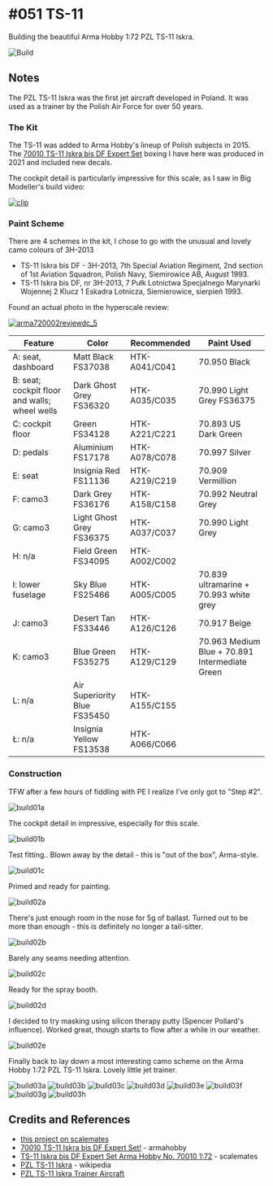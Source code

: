 # #051 TS-11

Building the beautiful Arma Hobby 1:72 PZL TS-11 Iskra.

![Build](./assets/TS-11_build.jpg?raw=true)

## Notes

The PZL TS-11 Iskra was the first jet aircraft developed in Poland. It was used as a trainer by the Polish Air Force for over 50 years.

### The Kit

The TS-11 was added to Arma Hobby's lineup of Polish subjects in 2015.
The
[70010 TS-11 Iskra bis DF Expert Set](https://www.armahobby.com/70010-ts-11-iskra-bis-df-expert-set.html)
boxing I have here was produced in 2021 and included new decals.

The cockpit detail is particularly impressive for this scale, as I saw in Big Modeller's build video:

[![clip](https://img.youtube.com/vi/0EwmzP_TgfQ/0.jpg)](https://www.youtube.com/watch?v=0EwmzP_TgfQ)

### Paint Scheme

There are 4 schemes in the kit, I chose to go with the unusual and lovely camo colours of 3H-2013

* TS-11 Iskra bis DF - 3H-2013, 7th Special Aviation Regiment, 2nd section of 1st Aviation Squadron, Polish Navy, Siemirowice AB, August 1993.
* TS-11 Iskra bis DF, nr 3H-2013, 7 Pułk Lotnictwa Specjalnego Marynarki Wojennej 2 Klucz 1 Eskadra Lotnicza, Siemierowice, sierpień 1993.

Found an actual photo in the hyperscale review:

[![arma720002reviewdc_5](./assets/arma720002reviewdc_5.jpg?raw=true)](https://www.hyperscale.com/2020/reviews/kits/arma70002reviewdc_1.htm)

| Feature                                       | Color                        | Recommended   | Paint Used |
|-----------------------------------------------|------------------------------|---------------|------------|
| A: seat, dashboard                            | Matt Black FS37038           | HTK-A041/C041 | 70.950 Black |
| B: seat; cockpit floor and walls; wheel wells | Dark Ghost Grey FS36320      | HTK-A035/C035 | 70.990 Light Grey FS36375 |
| C: cockpit floor                              | Green FS34128                | HTK-A221/C221 | 70.893 US Dark Green |
| D: pedals                                     | Aluminium FS17178            | HTK-A078/C078 | 70.997 Silver |
| E: seat                                       | Insignia Red FS11136         | HTK-A219/C219 | 70.909 Vermillion |
| F: camo3                                      | Dark Grey FS36176            | HTK-A158/C158 | 70.992 Neutral Grey |
| G: camo3                                      | Light Ghost Grey FS36375     | HTK-A037/C037 | 70.990 Light Grey |
| H: n/a                                        | Field Green FS34095          | HTK-A002/C002 | |
| I: lower fuselage                             | Sky Blue FS25466             | HTK-A005/C005 | 70.839 ultramarine + 70.993 white grey |
| J: camo3                                      | Desert Tan FS33446           | HTK-A126/C126 | 70.917 Beige |
| K: camo3                                      | Blue Green FS35275           | HTK-A129/C129 | 70.963 Medium Blue + 70.891 Intermediate Green |
| L: n/a                                        | Air Superiority Blue FS35450 | HTK-A155/C155 | |
| Ł: n/a                                        | Insignia Yellow FS13538      | HTK-A066/C066 | |

### Construction

TFW after a few hours of fiddling with PE I realize I've only got to "Step #2".

![build01a](./assets/build01a.jpg?raw=true)

The cockpit detail in impressive, especially for this scale.

![build01b](./assets/build01b.jpg?raw=true)

Test fitting.. Blown away by the detail - this is "out of the box", Arma-style.

![build01c](./assets/build01c.jpg?raw=true)

Primed and ready for painting.

![build02a](./assets/build02a.jpg?raw=true)

There's just enough room in the nose for 5g of ballast. Turned out to be more than enough - this is definitely no longer a tail-sitter.

![build02b](./assets/build02b.jpg?raw=true)

Barely any seams needing attention.

![build02c](./assets/build02c.jpg?raw=true)

Ready for the spray booth.

![build02d](./assets/build02d.jpg?raw=true)

I decided to try masking using silicon therapy putty (Spencer Pollard's influence). Worked great, though starts to flow after a while in our weather.

![build02e](./assets/build02e.jpg?raw=true)

Finally back to lay down a most interesting camo scheme on the Arma Hobby 1:72 PZL TS-11 Iskra. Lovely little jet trainer.

![build03a](./assets/build03a.jpg?raw=true)
![build03b](./assets/build03b.jpg?raw=true)
![build03c](./assets/build03c.jpg?raw=true)
![build03d](./assets/build03d.jpg?raw=true)
![build03e](./assets/build03e.jpg?raw=true)
![build03f](./assets/build03f.jpg?raw=true)
![build03g](./assets/build03g.jpg?raw=true)
![build03h](./assets/build03h.jpg?raw=true)

## Credits and References

* [this project on scalemates](https://www.scalemates.com/profiles/mate.php?id=74137&p=projects&project=126847)
* [70010 TS-11 Iskra bis DF Expert Set!](https://www.armahobby.com/70010-ts-11-iskra-bis-df-expert-set.html) - armahobby
* [TS-11 Iskra bis DF Expert Set Arma Hobby No. 70010 1:72](https://www.scalemates.com/kits/arma-hobby-70010-ts-11-iskra-bis-df--1026291) - scalemates
* [PZL TS-11 Iskra](https://en.wikipedia.org/wiki/PZL_TS-11_Iskra) - wikipedia
* [PZL TS-11 Iskra Trainer Aircraft](https://www.airforce-technology.com/projects/pzl-ts-11-iskra-trainer-aircraft/)
